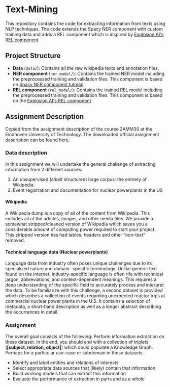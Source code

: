 # Text-Mining
This repository contains the code for extracting information from texts using NLP techniques. The code extends the Spacy NER component with custom training data and adds a REL component which is inspired by [Explosion AI's REL component](https://github.com/explosion/projects/tree/v3/tutorials/rel_component)


## Project Structure
- **Data** (`data/`): Contains all the raw wikipedia texts and annotation files.
- **NER component** (`ner_model/`): Contains the trained NER model including the preprocessed training and validation files. This component is based on [Spacy NER component tutorial](https://spacy.io/usage/training)
- **REL component** (`rel_model/`): Contains the trained REL model including the preprocessed training and validation files. This component is based on the [Explosion AI's REL component](https://github.com/explosion/projects/tree/v3/tutorials/rel_component)

## Assignment Description
Copied from the assignment description of the course 2AMM30 at the Eindhoven University of Technology. The downloaded official assignment description can be found [here](./doc/2AMM30%20Assignment%20description%20AY23-24.pdf).

### Data description
In this assignment we will undertake the general challenge of extracting information from 2 different
sources:
1. An unsupervised (albeit structured) large corpus: the entirety of Wikipedia.
2. Event registration and documentation for nuclear powerplants in the US

#### Wikipedia
A Wikipedia dump is a copy of all of the content from Wikipedia. This includes all of the articles,
images, and other media files. We provide a somewhat stripped/cleaned version of Wikipedia which saves you a considerable amount of computing power required to start your project. This stripped
version has had tables, headers and other “non-text” removed.

#### Technical language data (Nuclear powerplants)
Language data from industry often poses unique challenges due to its specialized nature and domain-
specific terminology. Unlike generic text found on the internet, industry-specific language is often rife
with technical jargon, abbreviations, and context-dependent meanings. This requires a deep
understanding of the specific field to accurately process and interpret the data.
To be familiarize with this challenge, a second dataset is provided which describes a collection of
events regarding unexpected reactor trips at commercial nuclear power plants in the U.S. It contains
a selection of metadata, a short-hand description as well as a longer abstract describing the
occurrences in detail.

### Assignment
The overall goal consists of the following: Perform information extraction on these dataset. In the
end, you should end with a collection of triplets (**[subject, relation, object]**) which could populate a
Knowledge Graph.
Perhaps for a particular use-case or subdomain in these datasets.
- Identify and label entities and relations of interests
- Select appropriate data sources that (likely) contain that information
- Build working models that can extract this information
- Evaluate the performance of extraction in parts and as a whole